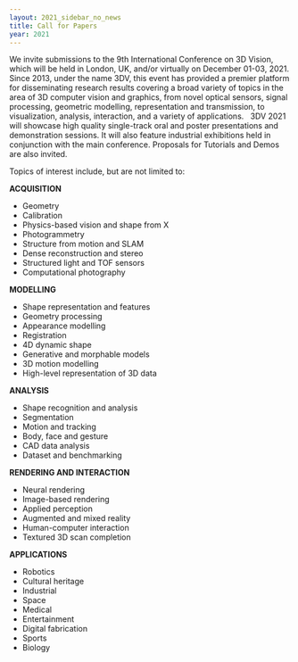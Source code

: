 ```yaml
---
layout: 2021_sidebar_no_news
title: Call for Papers
year: 2021
---
```




We invite submissions to the 9th International Conference on 3D Vision, which will be held in London, UK, and/or virtually on December 01-03, 2021.
Since 2013, under the name 3DV, this event has provided a premier platform for disseminating research results covering a broad variety of topics in the area of 3D computer vision and graphics, from novel optical sensors, signal processing, geometric modelling, representation and transmission, to visualization, analysis, interaction, and a variety of applications.
 
3DV 2021 will showcase high quality single-track oral and poster presentations and demonstration sessions. 
It will also feature industrial exhibitions held in conjunction with the main conference. 
Proposals for Tutorials and Demos are also invited.

Topics of interest include, but are not limited to:

**ACQUISITION**
- Geometry
- Calibration
- Physics-based vision and shape from X
- Photogrammetry
- Structure from motion and SLAM
- Dense reconstruction and stereo
- Structured light and TOF sensors
- Computational photography

**MODELLING**
- Shape representation and features
- Geometry processing
- Appearance modelling
- Registration
- 4D dynamic shape
- Generative and morphable models
- 3D motion modelling
- High-level representation of 3D data

**ANALYSIS**
- Shape recognition and analysis
- Segmentation
- Motion and tracking
- Body, face and gesture
- CAD data analysis
- Dataset and benchmarking


**RENDERING AND INTERACTION**
- Neural rendering
- Image-based rendering
- Applied perception
- Augmented and mixed reality
- Human-computer interaction
- Textured 3D scan completion

**APPLICATIONS**
- Robotics
- Cultural heritage
- Industrial
- Space
- Medical
- Entertainment
- Digital fabrication
- Sports
- Biology
